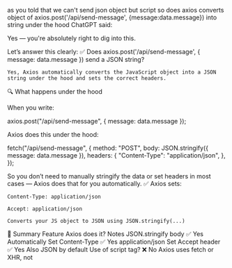 as you told that we can't send json object but script so does axios converts object of axios.post('/api/send-message', {message:data.message}) into string under the hood
ChatGPT said:

Yes — you're absolutely right to dig into this.

Let’s answer this clearly:
✅ Does axios.post('/api/send-message', { message: data.message }) send a JSON string?

    Yes, Axios automatically converts the JavaScript object into a JSON string under the hood and sets the correct headers.

🔍 What happens under the hood

When you write:

axios.post("/api/send-message", { message: data.message });

Axios does this under the hood:

fetch("/api/send-message", {
  method: "POST",
  body: JSON.stringify({ message: data.message }),
  headers: {
    "Content-Type": "application/json",
  },
});

So you don’t need to manually stringify the data or set headers in most cases — Axios does that for you automatically.
✅ Axios sets:

    Content-Type: application/json

    Accept: application/json

    Converts your JS object to JSON using JSON.stringify(...)

🧠 Summary
Feature	Axios does it?	Notes
JSON.stringify body	✅ Yes	Automatically
Set Content-Type	✅ Yes	application/json
Set Accept header	✅ Yes	Also JSON by default
Use of script tag?	❌ No	Axios uses fetch or XHR, not <script>

    💡 You only need to use <script> tags for JSONP (rare) or if you’re embedding scripts in HTML. Not for API requests like this.

Let me know if you want a comparison between fetch and axios or want to see how to handle FormData or file uploads too.

